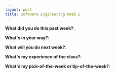 ```yaml
---
layout: post
title: Software Engineering Week 5
---
```



**What did you do this past week?**: 

**What's in your way?**: 

**What will you do next week?**: 

**What's my experience of the class?**: 

**What's my pick-of-the-week or tip-of-the-week?**: 
